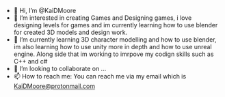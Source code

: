 - 👋 Hi, I’m @KaiDMoore
- 👀 I’m interested in creating Games and Designing games, i love designing levels for games and im currently learning how to use blender for created 3D models and design work.
- 🌱 I’m currently learning 3D character modelling and how to use blender, im also learning how to use unity more in depth and how to use unreal engine. 
      Along side that im working to imrpove my codign skills such as C++ and c#
- 💞️ I’m looking to collaborate on ...
- 📫 How to reach me: You can reach me via my email which is KaiDMoore@protonmail.com

<!---
KaiDMoore/KaiDMoore is a ✨ special ✨ repository because its `README.md` (this file) appears on your GitHub profile.
You can click the Preview link to take a look at your changes.
--->
